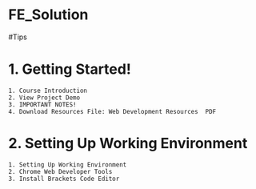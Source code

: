 # FE_Solution

#Tips 
	

# 1. Getting Started!
	1. Course Introduction
	2. View Project Demo
	3. IMPORTANT NOTES!
	4. Download Resources File: Web Development Resources  PDF
# 2. Setting Up Working Environment
	1. Setting Up Working Environment
	2. Chrome Web Developer Tools
	3. Install Brackets Code Editor
	